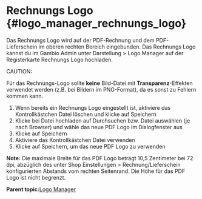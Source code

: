 # Rechnungs Logo {#logo_manager_rechnungs_logo}

Das Rechnungs Logo wird auf der PDF-Rechnung und dem PDF-Lieferschein im oberen rechten Bereich eingebunden. Das Rechnungs Logo kannst du im Gambio Admin unter Darstellung \> Logo Manager auf der Registerkarte Rechnungs Logo hochladen.

CAUTION:

Für das Rechnungs-Logo sollte **keine** Bild-Datei mit **Transparenz**-Effekten verwendet werden \(z.B. bei Bildern im PNG-Format\), da es sonst zu Fehlern kommen kann.

1.  Wenn bereits ein Rechnungs Logo eingestellt ist, aktiviere das Kontrollkästchen Datei löschen und klicke auf Speichern
2.  Klicke bei Datei hochladen auf Durchsuchen bzw. Datei auswählen \(je nach Browser\) und wähle das neue PDF Logo im Dialogfenster aus
3.  Klicke auf Speichern
4.  Aktiviere das Kontrollkästchen Datei verwenden
5.  Klicke auf Speichern, um das neue PDF Logo zu verwenden

**Note:** Die maximale Breite für das PDF Logo beträgt 10,5 Zentimeter bei 72 dpi, abzüglich des unter Shop Einstellungen \> Rechnung/Lieferschein konfigurierten Abstands vom rechten Seitenrand. Die Höhe für das PDF Logo ist nicht begrenzt.

**Parent topic:**[Logo Manager](10_3_Logo_Manager.md)

